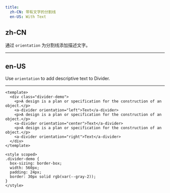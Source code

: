 ```yaml
title:
  zh-CN: 带有文字的分割线
  en-US: With Text
```

## zh-CN

通过 `orientation` 为分割线添加描述文字。

---

## en-US

Use `orientation` to add descriptive text to Divider.

---

```vue
<template>
  <div class="divider-demo">
    <p>A design is a plan or specification for the construction of an object.</p>
    <a-divider orientation="left">Text</a-divider>
    <p>A design is a plan or specification for the construction of an object.</p>
    <a-divider orientation="center">Text</a-divider>
    <p>A design is a plan or specification for the construction of an object.</p>
    <a-divider orientation="right">Text</a-divider>
  </div>
</template>

<style scoped>
.divider-demo {
  box-sizing: border-box;
  width: 560px;
  padding: 24px;
  border: 30px solid rgb(var(--gray-2));
}
</style>
```
